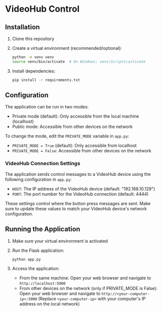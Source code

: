 # VideoHub Control

## Installation

1. Clone this repository
2. Create a virtual environment (recommended/optional):

   ```bash
   python -m venv venv
   source venv/bin/activate  # On Windows: venv\Scripts\activate
   ```

3. Install dependencies:

   ```bash
   pip install -r requirements.txt
   ```

## Configuration

The application can be run in two modes:

- Private mode (default): Only accessible from the local machine (localhost)
- Public mode: Accessible from other devices on the network

To change the mode, edit the `PRIVATE_MODE` variable in `app.py`:

- `PRIVATE_MODE = True` (default): Only accessible from localhost
- `PRIVATE_MODE = False`: Accessible from other devices on the network

### VideoHub Connection Settings

The application sends control messages to a VideoHub device using the following configuration in `app.py`:

- `HOST`: The IP address of the VideoHub device (default: "192.168.10.129")
- `PORT`: The port number for the VideoHub connection (default: 4444)

These settings control where the button press messages are sent. Make sure to update these values to match your VideoHub device's network configuration.

## Running the Application

1. Make sure your virtual environment is activated
2. Run the Flask application:

   ```bash
   python app.py
   ```

3. Access the application:
   - From the same machine: Open your web browser and navigate to `http://localhost:5000`
   - From other devices on the network (only if PRIVATE_MODE is False): 
     Open your web browser and navigate to `http://<your-computer-ip>:5000`
     (Replace `<your-computer-ip>` with your computer's IP address on the local network)
